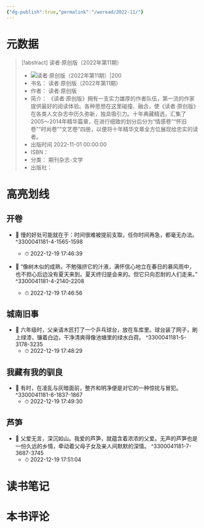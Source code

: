 ```yaml
---
{"dg-publish":true,"permalink":"/weread/2022-11/"}
---
```


# 元数据
> [!abstract] 读者·原创版（2022年第11期）
> - ![ 读者·原创版（2022年第11期）|200](https://weread-1258476243.file.myqcloud.com/weread/cover/79/cpPlatform_1Z8Co6c2tHpajic1JsiqWN/t7_cpPlatform_1Z8Co6c2tHpajic1JsiqWN.jpg)
> - 书名： 读者·原创版（2022年第11期）
> - 作者： 读者·原创版
> - 简介： 《读者·原创版》拥有一支实力雄厚的作者队伍，第一流的作家提供最好的阅读体验。各种思想在这里碰撞、融合，使《读者·原创版》在各类人文杂志中历久弥新，独具吸引力。十年典藏精选，汇集了2005～2014年精华篇章，在进行细致的划分后分为“情感卷”“怀旧卷”“时尚卷”“文艺卷”四册，以便将十年精华文章全方位展现给忠实的读者。
> - 出版时间 2022-11-01 00:00:00
> - ISBN： 
> - 分类： 期刊杂志-文学
> - 出版社： 

# 高亮划线

## 开卷


- 📌 慢的好处可能就在于：时间很难被提前支取，任你时间再急，都毫无办法。 ^3300041181-4-1565-1598
    - ⏱ 2022-12-19 17:46:39 

- 📌 “像树木似的成熟，不勉强挤它的汁液，满怀信心地立在春日的暴风雨中，也不担心后边没有夏天来到。夏天终归是会来的。但它只向忍耐的人们走来。” ^3300041181-4-2140-2208
    - ⏱ 2022-12-19 17:46:56 
## 城南旧事


- 📌 六年级时，父亲请木匠打了一个乒乓球台，放在车库里。球台装了网子，刷上绿漆，镶着白边，干净清爽得像池塘里的绿水白荷。 ^3300041181-5-3178-3235
    - ⏱ 2022-12-19 17:48:29 
## 我藏有我的驯良


- 📌 有时，在凌乱与灰暗面前，整齐和明净便是对它的一种惊扰与冒犯。 ^3300041181-6-1837-1867
    - ⏱ 2022-12-19 17:49:30 
## 芦笋


- 📌 父爱无言，深沉如山。我爱的芦笋，就蕴含着浓浓的父爱。无声的芦笋也是一份久远的乡情，牵动着父母子女及亲人间默默的深情。 ^3300041181-7-3687-3745
    - ⏱ 2022-12-19 17:51:04 
# 读书笔记

# 本书评论
